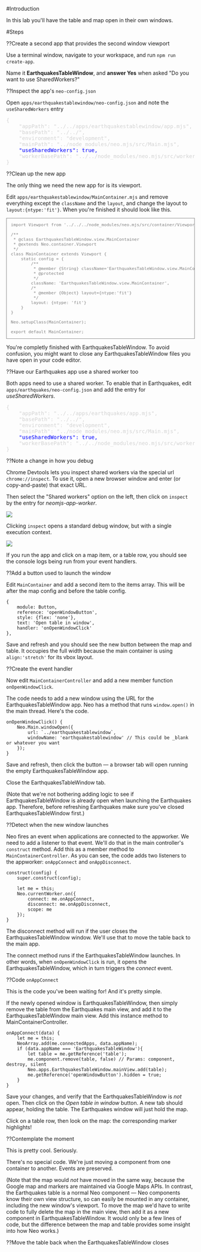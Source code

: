 #Introduction

In this lab you'll have the table and map open in their own windows.

#Steps

??Create a second app that provides the second window viewport

Use a terminal window, navigate to your workspace, and run `npm run create-app`. 

Name it **EarthquakesTableWindow**, 
and **answer Yes** when asked "Do you want to use SharedWorkers?"

??Inspect the app's `neo-config.json`

Open `apps/earthquakestablewindow/neo-config.json` and note the `useSharedWorkers` entry 

<pre style="color:lightgray">
{
    "appPath": "../../apps/earthquakestablewindow/app.mjs",
    "basePath": "../../",
    "environment": "development",
    "mainPath": "../node_modules/neo.mjs/src/Main.mjs",
    <span style="color:blue">"useSharedWorkers": true,</span>
    "workerBasePath": "../../node_modules/neo.mjs/src/worker/"
}
</pre>

??Clean up the new app

The only thing we need the new app for is its viewport. 

Edit `apps/earthquakestablewindow/MainContainer.mjs` and remove everything except the `className` and the `layout`, and
change the layout to `layout:{ntype:'fit'}`. When you're finished it should look like this.

<pre style="border:thin solid gray; color:gray; font-size:0.8em; padding:1em">
import Viewport from '../../../node_modules/neo.mjs/src/container/Viewport.mjs';

/**
 * @class EarthquakesTableWindow.view.MainContainer
 * @extends Neo.container.Viewport
 */
class MainContainer extends Viewport {
    static config = {
        /**
         * @member {String} className='EarthquakesTableWindow.view.MainContainer'
         * @protected
         */
        className: 'EarthquakesTableWindow.view.MainContainer',
        /*
         * @member {Object} layout={ntype:'fit'}
         */
        layout: {ntype: 'fit'}
    }
}

Neo.setupClass(MainContainer);

export default MainContainer;
</pre>

You're completly finished with EarthquakesTableWindow. 
To avoid confusion, you might want to close any EarthquakesTableWindow 
files you have open in your code editor.



??Have our Earthquakes app use a shared worker too

Both apps need to use a shared worker. To enable that in Earthquakes, edit `apps/earthquakes/neo-config.json` and add the entry for _useSharedWorkers_.

<pre style="color:lightgray">
{
    "appPath": "../../apps/earthquakes/app.mjs",
    "basePath": "../../",
    "environment": "development",
    "mainPath": "../node_modules/neo.mjs/src/Main.mjs",
    <span style="color:blue">"useSharedWorkers": true,</span>
    "workerBasePath": "../../node_modules/neo.mjs/src/worker/"
}
</pre>

??Note a change in how you debug

Chrome Devtools lets you inspect shared workers via the special url `chrome://inspect`. To use it, 
open a new browser window and enter (or copy-and-paste) that exact URL.

Then select the "Shared workers" option on the left, then click on `inspect` by the entry for _neomjs-app-worker_.

<img src="https://s3.amazonaws.com/mjs.neo.learning.images/debugging/ChromeDevToolsInspectWorkers.png"/>

Clicking `inspect` opens a standard debug window, but with a single execution context.

<img src="https://s3.amazonaws.com/mjs.neo.learning.images/debugging/ChromeDevToolsSharedWorkerContext.png"/>

If you run the app and click on a map item, or a table row, you should see the 
console logs being run from your event handlers.

??Add a button used to launch the window

Edit `MainContainer` and add a second item to the items array. This will be after
the map config and before the table config.

    {
        module: Button,
        reference: 'openWindowButton',
        style: {flex: 'none'},
        text: 'Open table in window',
        handler: 'onOpenWindowClick'
    }, 

Save and refresh and you should see the new button between the map and table.
It occupies the full width because the main container is using `align:'stretch'` for
its vbox layout.

??Create the event handler

Now edit `MainContainerController` and add a new member function `onOpenWindowClick`.

The code needs to add a new window using the URL for the EarthquakesTableWindow app.
Neo has a method that runs `window.open()` in the main thread. Here's the code.

    onOpenWindowClick() {
        Neo.Main.windowOpen({
            url: `../earthquakestablewindow`,
            windowName: 'earthquakestablewindow' // This could be _blank or whatever you want
        });
    }

Save and refresh, then click the button &mdash; a browser tab will open running the 
empty EarthquakesTableWindow app.

Close the EarthquakesTableWindow tab.

(Note that we're not bothering adding logic to see if EarthquakesTableWindow is 
already open when launching the Earthquakes app. Therefore, before refreshing
Earthquakes make sure you've closed EarthquakesTableWindow first.)

??Detect when the new window launches

Neo fires an event when applications are connected to the appworker. We need to add a listener
to that event. We'll do that in the main controller's `construct` method. Add this as a 
member method to `MainContainerController`. As you can see, the code adds two listeners
to the appworker: `onAppConnect` and `onAppDisconnect`.

    construct(config) {
        super.construct(config);

        let me = this;
        Neo.currentWorker.on({
            connect: me.onAppConnect,
            disconnect: me.onAppDisconnect,
            scope: me
        });
    }

The disconnect method will run if the user closes the EarthquakesTableWindow window.
We'll use that to move the table back to the main app.

The connect method runs if the EarthquakesTableWindow launches. In other words, 
when `onOpenWindowClick` is run, it opens the EarthquakesTableWindow, which in 
turn triggers the _connect_ event.

??Code `onAppConnect`

This is the code you've been waiting for! And it's pretty simple.

If the newly opened window is EarthquakesTableWindow, then simply remove
the table from the Earthquakes main view, and add it to the EarthquakesTableWindow
main view. Add this instance method to MainContainerController.

    onAppConnect(data) {
        let me = this;
        NeoArray.add(me.connectedApps, data.appName);
        if (data.appName === 'EarthquakesTableWindow'){
            let table = me.getReference('table');
            me.component.remove(table, false) // Params: component, destroy, silent
            Neo.apps.EarthquakesTableWindow.mainView.add(table);
            me.getReference('openWindowButton').hidden = true;
        }
    }

Save your changes, and verify that the EarthquakesTableWindow is _not_ open.
Then click on the _Open table in window_ button. A new tab should appear, holding
the table. The Earthquakes window will just hold the map.

Click on a table row, then look on the map: the corresponding marker highlights!

??Contemplate the moment

This is pretty cool. Seriously.

There's no special code. We're just moving a component from one container to another.
Events are preserved. 

(Note that the map would _not_ have moved in the same way, because the Google map and 
markers are maintained via Google Maps APIs. In contrast, the Earthquakes table is a 
normal Neo component &mdash; Neo components know their own view structure, so can 
easily be mounted in any container, including the new window's viewport. To move the 
map we'd have to write code to fully delete the map in the main view, then add it as 
a new component in EarthquakesTableWindow. It would only be a few lines of code, but 
the difference between the map and table provides some insight into how Neo works.)


??Move the table back when the EarthquakesTableWindow closes
